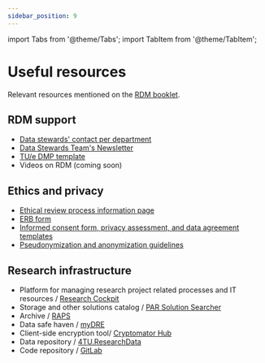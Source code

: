 ```yaml
---
sidebar_position: 9
---
```

import Tabs from '@theme/Tabs';
import TabItem from '@theme/TabItem';

# Useful resources

Relevant resources mentioned on the [RDM booklet](https://doi.org/10.5281/zenodo.15736840).

## RDM support

- [Data stewards' contact per department](contact.md)
- [Data Stewards Team's Newsletter](https://par.copernica.tue.nl)
- [TU/e DMP template](https://cockpit.research.tue.nl/servicedesk/customer/portal/3/article/2712272900?source=topic)
- Videos on RDM (coming soon)

## Ethics and privacy

- [Ethical review process information page](https://tuenl.sharepoint.com/sites/intranet-ethical-review)
- [ERB form](https://cockpit.research.tue.nl/servicedesk/customer/portal/10/article/2712600577?source=topic)
- [Informed consent form, privacy assessment, and data agreement templates](https://tuenl.sharepoint.com/sites/intranet-privacy-security/SitePages/privacy-templates.aspx?web=1)
- [Pseudonymization and anonymization guidelines](https://tuenl.sharepoint.com/sites/intranet-TUe_Policies_Guidelines_Procedures/Shared%20Documents/Forms/AllItems.aspx?id=%2Fsites%2Fintranet%2DTUe%5FPolicies%5FGuidelines%5FProcedures%2FShared%20Documents%2FGuidelines%2FGS%2D0005%20Pseudonymization%20and%20Anonymization%20Guidelines%2Epdf&parent=%2Fsites%2Fintranet%2DTUe%5FPolicies%5FGuidelines%5FProcedures%2FShared%20Documents%2FGuidelines)

## Research infrastructure

- Platform for managing research project related processes and IT resources / [Research Cockpit](https://cockpit.research.tue.nl/servicedesk/customer/portals) 
- Storage and other solutions catalog / [PAR Solution Searcher](https://storagefinder.tue.nl)
- Archive / [RAPS](https://cockpit.research.tue.nl/servicedesk/customer/portal/7/article/2723872789) 
- Data safe haven / [myDRE](https://cockpit.research.tue.nl/servicedesk/customer/portal/16) 
- Client-side encryption tool/ [Cryptomator Hub](https://cockpit.research.tue.nl/servicedesk/customer/portal/11)
- Data repository / [4TU.ResearchData](https://data.4tu.nl)
- Code repository / [GitLab](https://gitlab.tue.nl/users/sign_in)



